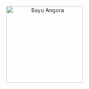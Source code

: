 <div id="BayuAngora">
<a href="https://angora.me"><img id="BayuAngora" src="https://angora.me/bayuangora.svg" title="Bayu Angora" alt="Bayu Angora" width="200" height="200"></a>
</div>
<style>
#BayuAngora {
text-align: center; 
animation: heartbeat 1.2s infinite; 
}
#BayuAngora:hover {
text-align: center;
animation: heartbeat 0.8s infinite;
}
@keyframes heartbeat {
0% { transform: scale(1); }
25% { transform: scale(1.05); }
40% { transform: scale(1); }
60% { transform: scale(1.05); }
100% { transform: scale(1); }
}
</style>
